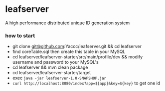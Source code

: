 # leafserver
A high performance distributed unique ID generation system


### how to start

- git clone git@github.com:Yaccc/leafserver.git &&
cd leafserver
- find coreTable.sql then create this table in your MySQL
- cd leafserver/leafserver-starter/src/main/profile/dev && modify username and password to your MySQL's
- cd leafserver && mvn clean package
- cd leafserver/leafserver-starter/target 
- exec `java -jar leafserver-1.0-SNAPSHOP.jar`
- `curl http://localhost:8080/index?app=${app}&key=${key}` to get one id






   


  
  
